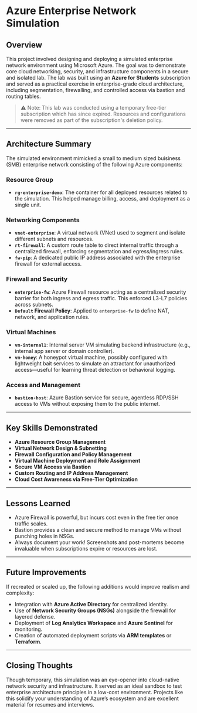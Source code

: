 # Azure Enterprise Network Simulation

## Overview

This project involved designing and deploying a simulated enterprise network environment using Microsoft Azure. The goal was to demonstrate core cloud networking, security, and infrastructure components in a secure and isolated lab. The lab was built using an **Azure for Students** subscription and served as a practical exercise in enterprise-grade cloud architecture, including segmentation, firewalling, and controlled access via bastion and routing tables.

> ⚠️ Note: This lab was conducted using a temporary free-tier subscription which has since expired. Resources and configurations were removed as part of the subscription's deletion policy.

---

## Architecture Summary

The simulated environment mimicked a small to medium sized buisiness (SMB) enterprise network consisting of the following Azure components:

### **Resource Group**
- **`rg-enterprise-demo`**: The container for all deployed resources related to the simulation. This helped manage billing, access, and deployment as a single unit.

### **Networking Components**
- **`vnet-enterprise`**: A virtual network (VNet) used to segment and isolate different subnets and resources.
- **`rt-firewall`**: A custom route table to direct internal traffic through a centralized firewall, enforcing segmentation and egress/ingress rules.
- **`fw-pip`**: A dedicated public IP address associated with the enterprise firewall for external access.

### **Firewall and Security**
- **`enterprise-fw`**: Azure Firewall resource acting as a centralized security barrier for both ingress and egress traffic. This enforced L3-L7 policies across subnets.
- **`Default` Firewall Policy**: Applied to `enterprise-fw` to define NAT, network, and application rules.
  
### **Virtual Machines**
- **`vm-internal1`**: Internal server VM simulating backend infrastructure (e.g., internal app server or domain controller).
- **`vm-honey`**: A honeypot virtual machine, possibly configured with lightweight bait services to simulate an attractant for unauthorized access—useful for learning threat detection or behavioral logging.

### **Access and Management**
- **`bastion-host`**: Azure Bastion service for secure, agentless RDP/SSH access to VMs without exposing them to the public internet.

---

## Key Skills Demonstrated

- **Azure Resource Group Management**
- **Virtual Network Design & Subnetting**
- **Firewall Configuration and Policy Management**
- **Virtual Machine Deployment and Role Assignment**
- **Secure VM Access via Bastion**
- **Custom Routing and IP Address Management**
- **Cloud Cost Awareness via Free-Tier Optimization**

---

## Lessons Learned

- Azure Firewall is powerful, but incurs cost even in the free tier once traffic scales.
- Bastion provides a clean and secure method to manage VMs without punching holes in NSGs.
- Always document your work! Screenshots and post-mortems become invaluable when subscriptions expire or resources are lost.

---

## Future Improvements

If recreated or scaled up, the following additions would improve realism and complexity:

- Integration with **Azure Active Directory** for centralized identity.
- Use of **Network Security Groups (NSGs)** alongside the firewall for layered defense.
- Deployment of **Log Analytics Workspace** and **Azure Sentinel** for monitoring.
- Creation of automated deployment scripts via **ARM templates** or **Terraform**.

---

## Closing Thoughts

Though temporary, this simulation was an eye-opener into cloud-native network security and infrastructure. It served as an ideal sandbox to test enterprise architecture principles in a low-cost environment. Projects like this solidify your understanding of Azure’s ecosystem and are excellent material for resumes and interviews.

